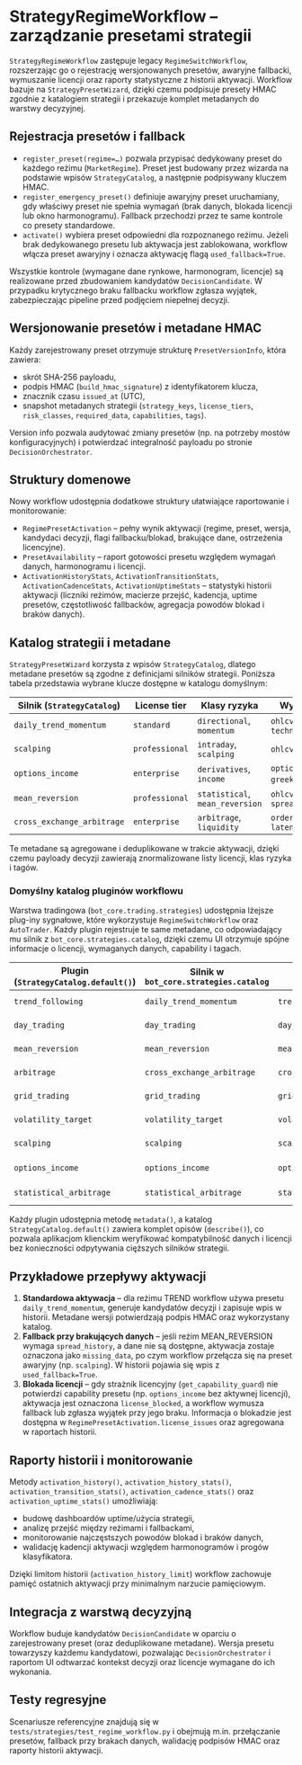 # StrategyRegimeWorkflow – zarządzanie presetami strategii

`StrategyRegimeWorkflow` zastępuje legacy `RegimeSwitchWorkflow`, rozszerzając go o
rejestrację wersjonowanych presetów, awaryjne fallbacki, wymuszanie licencji
oraz raporty statystyczne z historii aktywacji. Workflow bazuje na
`StrategyPresetWizard`, dzięki czemu podpisuje presety HMAC zgodnie z katalogiem
strategii i przekazuje komplet metadanych do warstwy decyzyjnej.

## Rejestracja presetów i fallback

* `register_preset(regime=…)` pozwala przypisać dedykowany preset do każdego
  reżimu (`MarketRegime`). Preset jest budowany przez wizarda na podstawie
  wpisów `StrategyCatalog`, a następnie podpisywany kluczem HMAC.
* `register_emergency_preset()` definiuje awaryjny preset uruchamiany, gdy
  właściwy preset nie spełnia wymagań (brak danych, blokada licencji lub okno
  harmonogramu). Fallback przechodzi przez te same kontrole co presety
  standardowe.
* `activate()` wybiera preset odpowiedni dla rozpoznanego reżimu. Jeżeli brak
  dedykowanego presetu lub aktywacja jest zablokowana, workflow włącza preset
  awaryjny i oznacza aktywację flagą `used_fallback=True`.

Wszystkie kontrole (wymagane dane rynkowe, harmonogram, licencje) są realizowane
przed zbudowaniem kandydatów `DecisionCandidate`. W przypadku krytycznego braku
fallbacku workflow zgłasza wyjątek, zabezpieczając pipeline przed podjęciem
niepełnej decyzji.

## Wersjonowanie presetów i metadane HMAC

Każdy zarejestrowany preset otrzymuje strukturę `PresetVersionInfo`, która
zawiera:

- skrót SHA-256 payloadu,
- podpis HMAC (`build_hmac_signature`) z identyfikatorem klucza,
- znacznik czasu `issued_at` (UTC),
- snapshot metadanych strategii (`strategy_keys`, `license_tiers`,
  `risk_classes`, `required_data`, `capabilities`, `tags`).

Version info pozwala audytować zmiany presetów (np. na potrzeby mostów
konfiguracyjnych) i potwierdzać integralność payloadu po stronie
`DecisionOrchestrator`.

## Struktury domenowe

Nowy workflow udostępnia dodatkowe struktury ułatwiające raportowanie i
monitorowanie:

- `RegimePresetActivation` – pełny wynik aktywacji (regime, preset, wersja,
  kandydaci decyzji, flagi fallbacku/blokad, brakujące dane, ostrzeżenia
  licencyjne).
- `PresetAvailability` – raport gotowości presetu względem wymagań danych,
  harmonogramu i licencji.
- `ActivationHistoryStats`, `ActivationTransitionStats`,
  `ActivationCadenceStats`, `ActivationUptimeStats` – statystyki historii
  aktywacji (liczniki reżimów, macierze przejść, kadencja, uptime presetów,
  częstotliwość fallbacków, agregacja powodów blokad i braków danych).

## Katalog strategii i metadane

`StrategyPresetWizard` korzysta z wpisów `StrategyCatalog`, dlatego metadane
presetów są zgodne z definicjami silników strategii. Poniższa tabela przedstawia
wybrane klucze dostępne w katalogu domyślnym:

| Silnik (`StrategyCatalog`) | License tier | Klasy ryzyka | Wymagane dane | Capability | Tagi domyślne |
|----------------------------|--------------|--------------|---------------|------------|---------------|
| `daily_trend_momentum`     | `standard`   | `directional`, `momentum` | `ohlcv`, `technical_indicators` | `trend_d1` | `trend`, `momentum` |
| `scalping`                 | `professional` | `intraday`, `scalping` | `ohlcv`, `order_book` | `scalping` | `intraday`, `scalping` |
| `options_income`           | `enterprise` | `derivatives`, `income` | `options_chain`, `greeks`, `ohlcv` | `options_income` | `options`, `income` |
| `mean_reversion`           | `professional` | `statistical`, `mean_reversion` | `ohlcv`, `spread_history` | `mean_reversion` | `mean_reversion`, `stat_arbitrage` |
| `cross_exchange_arbitrage` | `enterprise` | `arbitrage`, `liquidity` | `order_book`, `latency_monitoring` | `cross_exchange` | `arbitrage`, `liquidity` |

Te metadane są agregowane i deduplikowane w trakcie aktywacji, dzięki czemu
payloady decyzji zawierają znormalizowane listy licencji, klas ryzyka i tagów.

### Domyślny katalog pluginów workflowu

Warstwa tradingowa (`bot_core.trading.strategies`) udostępnia lżejsze plug-iny
sygnałowe, które wykorzystuje `RegimeSwitchWorkflow` oraz `AutoTrader`. Każdy
plugin rejestruje te same metadane, co odpowiadający mu silnik z
`bot_core.strategies.catalog`, dzięki czemu UI otrzymuje spójne informacje o
licencji, wymaganych danych, capability i tagach.

| Plugin (`StrategyCatalog.default()`) | Silnik w `bot_core.strategies.catalog` | Capability | License tier | Klasy ryzyka | Wymagane dane | Tagi |
|-------------------------------------|----------------------------------------|------------|--------------|--------------|---------------|------|
| `trend_following`                   | `daily_trend_momentum`                 | `trend_d1` | `standard`   | `directional`, `momentum` | `ohlcv`, `technical_indicators` | `trend`, `momentum` |
| `day_trading`                       | `day_trading`                          | `day_trading` | `standard` | `intraday`, `momentum` | `ohlcv`, `technical_indicators` | `intraday`, `momentum` |
| `mean_reversion`                    | `mean_reversion`                       | `mean_reversion` | `professional` | `statistical`, `mean_reversion` | `ohlcv`, `spread_history` | `mean_reversion`, `stat_arbitrage` |
| `arbitrage`                         | `cross_exchange_arbitrage`             | `cross_exchange` | `enterprise` | `arbitrage`, `liquidity` | `order_book`, `latency_monitoring` | `arbitrage`, `liquidity` |
| `grid_trading`                      | `grid_trading`                         | `grid_trading` | `professional` | `market_making` | `order_book`, `ohlcv` | `grid`, `market_making` |
| `volatility_target`                 | `volatility_target`                    | `volatility_target` | `enterprise` | `risk_control`, `volatility` | `ohlcv`, `realized_volatility` | `volatility`, `risk` |
| `scalping`                          | `scalping`                             | `scalping` | `professional` | `intraday`, `scalping` | `ohlcv`, `order_book` | `intraday`, `scalping` |
| `options_income`                    | `options_income`                       | `options_income` | `enterprise` | `derivatives`, `income` | `options_chain`, `greeks`, `ohlcv` | `options`, `income` |
| `statistical_arbitrage`             | `statistical_arbitrage`                | `stat_arbitrage` | `professional` | `statistical`, `mean_reversion` | `ohlcv`, `spread_history` | `stat_arbitrage`, `pairs_trading` |

Każdy plugin udostępnia metodę `metadata()`, a katalog `StrategyCatalog.default()`
zawiera komplet opisów (`describe()`), co pozwala aplikacjom klienckim
weryfikować kompatybilność danych i licencji bez konieczności odpytywania
cięższych silników strategii.

## Przykładowe przepływy aktywacji

1. **Standardowa aktywacja** – dla reżimu TREND workflow używa presetu
   `daily_trend_momentum`, generuje kandydatów decyzji i zapisuje wpis w
   historii. Metadane wersji potwierdzają podpis HMAC oraz wykorzystany katalog.
2. **Fallback przy brakujących danych** – jeśli reżim MEAN_REVERSION wymaga
   `spread_history`, a dane nie są dostępne, aktywacja zostaje oznaczona jako
   `missing_data`, po czym workflow przełącza się na preset awaryjny (np.
   `scalping`). W historii pojawia się wpis z `used_fallback=True`.
3. **Blokada licencji** – gdy strażnik licencyjny (`get_capability_guard`) nie
   potwierdzi capability presetu (np. `options_income` bez aktywnej licencji),
   aktywacja jest oznaczona `license_blocked`, a workflow wymusza fallback lub
   zgłasza wyjątek przy jego braku. Informacja o blokadzie jest dostępna w
   `RegimePresetActivation.license_issues` oraz agregowana w raportach historii.

## Raporty historii i monitorowanie

Metody `activation_history()`, `activation_history_stats()`,
`activation_transition_stats()`, `activation_cadence_stats()` oraz
`activation_uptime_stats()` umożliwiają:

- budowę dashboardów uptime/użycia strategii,
- analizę przejść między reżimami i fallbackami,
- monitorowanie najczęstszych powodów blokad i braków danych,
- walidację kadencji aktywacji względem harmonogramów i progów klasyfikatora.

Dzięki limitom historii (`activation_history_limit`) workflow zachowuje
pamięć ostatnich aktywacji przy minimalnym narzucie pamięciowym.

## Integracja z warstwą decyzyjną

Workflow buduje kandydatów `DecisionCandidate` w oparciu o zarejestrowany preset
(oraz deduplikowane metadane). Wersja presetu towarzyszy każdemu kandydatowi,
pozwalając `DecisionOrchestrator` i raportom UI odtwarzać kontekst decyzji oraz
licencje wymagane do ich wykonania.

## Testy regresyjne

Scenariusze referencyjne znajdują się w
`tests/strategies/test_regime_workflow.py` i obejmują m.in. przełączanie presetów,
fallback przy brakach danych, walidację podpisów HMAC oraz raporty historii
aktywacji.
